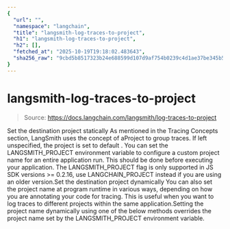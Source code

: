 ```yaml
---
{
  "url": "",
  "namespace": "langchain",
  "title": "langsmith-log-traces-to-project",
  "h1": "langsmith-log-traces-to-project",
  "h2": [],
  "fetched_at": "2025-10-19T19:18:02.483643",
  "sha256_raw": "9cbd5b8517323b24e688599d107d9af754b0239c4d1ae37be345b597d8103f2f"
}
---
```


# langsmith-log-traces-to-project

> Source: https://docs.langchain.com/langsmith/log-traces-to-project

Set the destination project statically
As mentioned in the Tracing Concepts section, LangSmith uses the concept of aProject
to group traces. If left unspecified, the project is set to default
. You can set the LANGSMITH_PROJECT
environment variable to configure a custom project name for an entire application run. This should be done before executing your application.
The
LANGSMITH_PROJECT
flag is only supported in JS SDK versions >= 0.2.16, use LANGCHAIN_PROJECT
instead if you are using an older version.Set the destination project dynamically
You can also set the project name at program runtime in various ways, depending on how you are annotating your code for tracing. This is useful when you want to log traces to different projects within the same application.Setting the project name dynamically using one of the below methods overrides the project name set by the
LANGSMITH_PROJECT
environment variable.